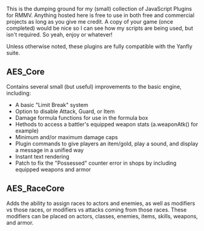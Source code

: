 This is the dumping ground for my (small) collection of JavaScript Plugins for RMMV.  Anything hosted here is free to use in both free and commercial projects as long as you give me credit.  A copy of your game (once completed) would be nice so I can see how my scripts are being used, but isn't required.  So yeah, enjoy or whatever!

Unless otherwise noted, these plugins are fully compatible with the Yanfly suite.

## AES_Core
Contains several small (but useful) improvements to the basic engine, including:
- A basic "Limit Break" system
- Option to disable Attack, Guard, or Item
- Damage formula functions for use in the formula box
- Hethods to access a battler's equipped weapon stats (a.weaponAtk() for example)
- Minimum and/or maximum damage caps
- Plugin commands to give players an item/gold, play a sound, and display a message in a unified way
- Instant text rendering
- Patch to fix the "Possessed" counter error in shops by including equipped weapons and armor

## AES_RaceCore
Adds the ability to assign races to actors and enemies, as well as modifiers vs those races, or modifiers vs attacks coming from those races.  These modifiers can be placed on actors, classes, enemies, items, skills, weapons, and armor.
